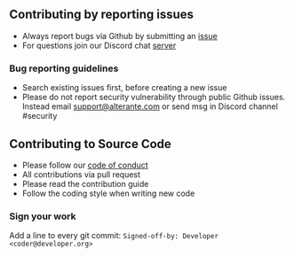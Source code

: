 ## Contributing by reporting issues
* Always report bugs via Github by submitting an [issue](https://www.github.com/sync-different/alt-core/issues)
* For questions join our Discord chat [server](https://discord.com/invite/Gjw9sqYuUY)

### Bug reporting guidelines
* Search existing issues first, before creating a new issue
* Please do not report security vulnerability through public Github issues. Instead email support@alterante.com or send msg in Discord channel #security
  
## Contributing to Source Code
* Please follow our [code of conduct](CODE_OF_CONDUCT.md)
* All contributions via pull request
* Please read the contribution guide
* Follow the coding style when writing new code

### Sign your work

Add a line to every git commit: 
```Signed-off-by: Developer <coder@developer.org>```
